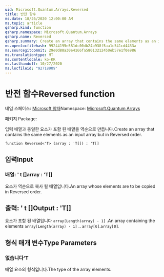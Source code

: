 ```yaml
---
uid: Microsoft.Quantum.Arrays.Reversed
title: 반전 함수
ms.date: 10/26/2020 12:00:00 AM
ms.topic: article
qsharp.kind: function
qsharp.namespace: Microsoft.Quantum.Arrays
qsharp.name: Reversed
qsharp.summary: Create an array that contains the same elements as an input array but in Reversed order.
ms.openlocfilehash: 99244195e581dc00db24b938f5aa1c541cd4433a
ms.sourcegitcommit: 29e0d88a30e4166fa580132124b0eb57e1f0e986
ms.translationtype: MT
ms.contentlocale: ko-KR
ms.lasthandoff: 10/27/2020
ms.locfileid: "92718909"
---
```

# <a name="reversed-function"></a><span data-ttu-id="5fb8f-102">반전 함수</span><span class="sxs-lookup"><span data-stu-id="5fb8f-102">Reversed function</span></span>

<span data-ttu-id="5fb8f-103">네임 스페이스: [Microsoft 양자](xref:Microsoft.Quantum.Arrays)</span><span class="sxs-lookup"><span data-stu-id="5fb8f-103">Namespace: [Microsoft.Quantum.Arrays](xref:Microsoft.Quantum.Arrays)</span></span>

<span data-ttu-id="5fb8f-104">패키지 [](https://nuget.org/packages/)</span><span class="sxs-lookup"><span data-stu-id="5fb8f-104">Package: [](https://nuget.org/packages/)</span></span>


<span data-ttu-id="5fb8f-105">입력 배열과 동일한 요소가 포함 된 배열을 역순으로 만듭니다.</span><span class="sxs-lookup"><span data-stu-id="5fb8f-105">Create an array that contains the same elements as an input array but in Reversed order.</span></span>

```qsharp
function Reversed<'T> (array : 'T[]) : 'T[]
```


## <a name="input"></a><span data-ttu-id="5fb8f-106">입력</span><span class="sxs-lookup"><span data-stu-id="5fb8f-106">Input</span></span>

### <a name="array--t"></a><span data-ttu-id="5fb8f-107">배열: ' t []</span><span class="sxs-lookup"><span data-stu-id="5fb8f-107">array : 'T[]</span></span>

<span data-ttu-id="5fb8f-108">요소가 역순으로 복사 될 배열입니다.</span><span class="sxs-lookup"><span data-stu-id="5fb8f-108">An array whose elements are to be copied in Reversed order.</span></span>



## <a name="output--t"></a><span data-ttu-id="5fb8f-109">출력: ' t []</span><span class="sxs-lookup"><span data-stu-id="5fb8f-109">Output : 'T[]</span></span>

<span data-ttu-id="5fb8f-110">요소가 포함 된 배열입니다 `array[Length(array) - 1]` .</span><span class="sxs-lookup"><span data-stu-id="5fb8f-110">An array containing the elements `array[Length(array) - 1]` ..</span></span> <span data-ttu-id="5fb8f-111">`array[0]`.</span><span class="sxs-lookup"><span data-stu-id="5fb8f-111">`array[0]`.</span></span>

## <a name="type-parameters"></a><span data-ttu-id="5fb8f-112">형식 매개 변수</span><span class="sxs-lookup"><span data-stu-id="5fb8f-112">Type Parameters</span></span>

### <a name="t"></a><span data-ttu-id="5fb8f-113">없습니다</span><span class="sxs-lookup"><span data-stu-id="5fb8f-113">'T</span></span>

<span data-ttu-id="5fb8f-114">배열 요소의 형식입니다.</span><span class="sxs-lookup"><span data-stu-id="5fb8f-114">The type of the array elements.</span></span>
